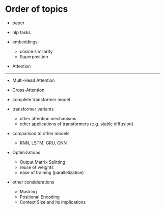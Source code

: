 # Order of topics

- paper
- nlp tasks
- embeddings
  - cosine similarity
  - Superposition

- Attention

-----

- Multi-Head Attention
- Cross-Attention
- complete transformer model


- transformer variants
  - other attention mechanisms
  - other applications of transformers (e.g. stable diffusion)

- comparison to other models
  - RNN, LSTM, GRU, CNN

- Optimizations
  - Output Matrix Splitting
  - reuse of weights
  - ease of training (parallelization)

- other considerations
  - Masking
  - Positional Encoding
  - Context Size and its implications